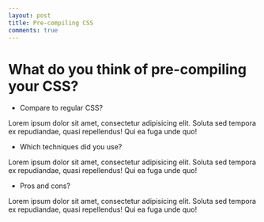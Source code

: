 ```yaml
---
layout: post
title: Pre-compiling CSS
comments: true
---
```


# What do you think of pre-compiling your CSS?

* Compare to regular CSS?

Lorem ipsum dolor sit amet, consectetur adipisicing elit. Soluta sed tempora ex repudiandae, quasi repellendus! Qui ea fuga unde quo!

* Which techniques did you use?

Lorem ipsum dolor sit amet, consectetur adipisicing elit. Soluta sed tempora ex repudiandae, quasi repellendus! Qui ea fuga unde quo!
* Pros and cons?

Lorem ipsum dolor sit amet, consectetur adipisicing elit. Soluta sed tempora ex repudiandae, quasi repellendus! Qui ea fuga unde quo!